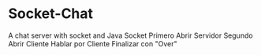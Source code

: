 # Socket-Chat
A chat server with socket and Java
Socket
Primero Abrir Servidor
Segundo Abrir Cliente
Hablar por Cliente
Finalizar con "Over"
